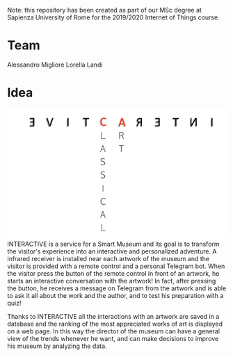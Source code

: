 Note: this repository has been created as part of our MSc degree at Sapienza University of Rome for the 2019/2020 Internet of Things course.
# Team
Alessandro Migliore
Lorella Landi

# Idea
![logo](/images/interACtive.png)
INTERACTIVE is a service for a Smart Museum and its goal is to transform the visitor's experience into an interactive and personalized adventure.
A infrared receiver is installed near each artwork of the museum and the visitor is provided with a remote control and a personal Telegram bot. 
When the visitor press the button of the remote control in front of an artwork, he starts an interactive conversation with the artwork! 
In fact, after pressing the button, he receives a message on Telegram from the artwork and is able to ask it all about the work and the author, and to test his preparation with a quiz!

Thanks to INTERACTIVE all the interactions with an artwork are saved in a database and the ranking of the most appreciated works of art is displayed on a web page.
In this way the director of the museum can have a general view of the trends whenever he want, and can make decisions to improve his museum by analyzing the data.
